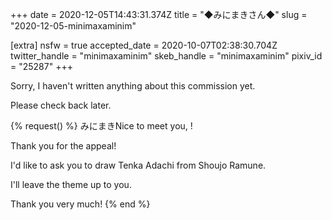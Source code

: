 +++
date = 2020-12-05T14:43:31.374Z
title = "◆みにまきさん◆"
slug = "2020-12-05-minimaxaminim"

[extra]
nsfw = true
accepted_date = 2020-10-07T02:38:30.704Z
twitter_handle = "minimaxaminim"
skeb_handle = "minimaxaminim"
pixiv_id = "25287"
+++

Sorry, I haven't written anything about this commission yet.

Please check back later.

{% request() %}
みにまきNice to meet you, <TODO>!

Thank you for the appeal!

I'd like to ask you to draw Tenka Adachi from Shoujo Ramune.

I'll leave the theme up to you.

Thank you very much!
{% end %}
